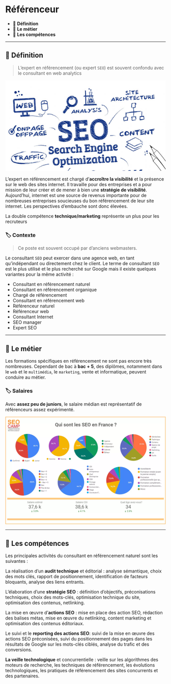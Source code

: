 # Référenceur

*  🔖 **Définition**
*  🔖 **Le métier**
*  🔖 **Les compétences**

___

## 📑 Définition

> L’expert en référencement (ou expert `SEO`) est souvent confondu avec le consultant en web analytics

![image](https://raw.githubusercontent.com/seeren-training/Metiers-Informatique/master/wiki/resources/seo.jpg)

L’expert en référencement est chargé d’**accroître la visibilité** et la présence sur le web des sites internet. Il travaille pour des entreprises et a pour mission de leur créer et de mener à bien une **stratégie de visibilité**. Aujourd’hui, internet est une source de revenus importante pour de nombreuses entreprises soucieuses du bon référencement de leur site internet. Les perspectives d’embauche sont donc élevées.

La double compétence **technique/marketing** représente un plus pour les recruteurs

### 🏷️ **Contexte**

> Ce poste est souvent occupé par d’anciens webmasters.

Le consultant `SEO` peut exercer dans une agence web, en tant qu’indépendant ou directement chez le client. Le terme de consultant `SEO` est le plus utilisé et le plus recherché sur Google mais il existe quelques variantes pour la même activité :

* Consultant en référencement naturel
* Consultant en référencement organique
* Chargé de référencement
* Consultant en référencement web
* Référenceur naturel
* Référenceur web
* Consultant Internet
* SEO manager
* Expert SEO

___

## 📑 Le métier

Les formations spécifiques en référencement ne sont pas encore très nombreuses. Cependant de bac à **bac + 5**, des diplômes, notamment dans le `web` et le `multimédia`, le `marketing`, vente et informatique, peuvent conduire au métier.

### 🏷️ **Salaires**

Avec **assez peu de juniors**, le salaire médian est représentatif de référenceurs assez expérimenté.

![image](https://raw.githubusercontent.com/seeren-training/Metiers-Informatique/master/wiki/resources/seo-salary.webp)

___

## 📑 Les compétences

Les principales activités du consultant en référencement naturel sont les suivantes :

La réalisation d’un **audit technique** et éditorial : analyse sémantique, choix des mots clés, rapport de positionnement, identification de facteurs bloquants, analyse des liens entrants.

L’élaboration d’une **stratégie SEO** : définition d’objectifs, préconisations techniques, choix des mots-clés, optimisation technique du site, optimisation des contenus, netlinking.

La mise en œuvre d’**actions SEO** : mise en place des action SEO, rédaction des balises métas, mise en œuvre du netlinking, content marketing et optimisation des contenus éditoriaux.

Le suivi et le **reporting des actions SEO**: suivi de la mise en œuvre des actions SEO préconisées, suivi du positionnement des pages dans les résultats de Google sur les mots-clés ciblés, analyse du trafic et des conversions.

**La veille technologique** et concurrentielle : veille sur les algorithmes des moteurs de recherche, les techniques de référencement, les évolutions technologiques, les pratiques de référencement des sites concurrents et des partenaires.